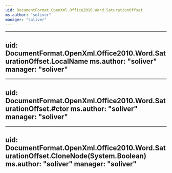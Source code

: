 ```yaml
---
uid: DocumentFormat.OpenXml.Office2010.Word.SaturationOffset
ms.author: "soliver"
manager: "soliver"
---
```


---
uid: DocumentFormat.OpenXml.Office2010.Word.SaturationOffset.LocalName
ms.author: "soliver"
manager: "soliver"
---

---
uid: DocumentFormat.OpenXml.Office2010.Word.SaturationOffset.#ctor
ms.author: "soliver"
manager: "soliver"
---

---
uid: DocumentFormat.OpenXml.Office2010.Word.SaturationOffset.CloneNode(System.Boolean)
ms.author: "soliver"
manager: "soliver"
---

